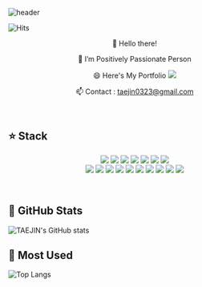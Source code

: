 ![header](https://capsule-render.vercel.app/api?type=Waving&color=timeGradient&height=250&section=header&text=TAEJIN%20KIM&fontSize=75&animation=fadeIn)


![Hits](https://hits.seeyoufarm.com/api/count/incr/badge.svg?url=https%3A%2F%2Fgithub.com%2Fdnjswnsthd%2Fhit-counter&count_bg=%2379C83D&title_bg=%23555555&icon=&icon_color=%23E7E7E7&title=hits&edge_flat=true)


<span style="display:block;text-align:center">🌱 Hello there!</span>

<span style="display:block;text-align:center">🔭 I’m Positively Passionate Person</span>

<span style="display:block;text-align:center"> 😄 Here's My Portfolio <img src="https://img.shields.io/badge/Notion-007396?style=flat-square&logo=Notion&logoColor=white"/>  </span>

<span style="display:block;text-align:center">  📫 Contact : taejin0323@gmail.com</span>

<br>

## :star: Stack

<span style="display:block;text-align:center">  <img src="https://img.shields.io/badge/Java-007396?style=flat-square&logo=Java&logoColor=white"/>  <img src="https://img.shields.io/badge/HTML5-E34F26?style=flat-square&logo=HTML5&logoColor=white"/> <img src="https://img.shields.io/badge/CSS3-1572B6?style=flat-square&logo=CSS3&logoColor=white"/> <img src="https://img.shields.io/badge/JavaScript-F7DF1E?style=flat-square&logo=JavaScript&logoColor=white"/> <img src="https://img.shields.io/badge/Python-3776AB?style=flat-square&logo=Python&logoColor=white"/> <img src="https://img.shields.io/badge/SpringBoot-6DB33F?style=flat-square&logo=spring&logoColor=white"/> <img src="https://img.shields.io/badge/MySQL-4479A1?style=flat-square&logo=MySQL&logoColor=white"/><br><img src="https://img.shields.io/badge/Vue.js-4FC08D?style=flat-square&logo=vue-dot-js&logoColor=white"/> <img src="https://img.shields.io/badge/Vuetify-1867C0?style=flat-square&logo=Vuetify&logoColor=white"/> <img src="https://img.shields.io/badge/FastAPI-009688?style=flat-square&logo=FastAPI&logoColor=white"/> <img src="https://img.shields.io/badge/Apache Kafka-231F20?style=flat-square&logo=apache-kafka&logoColor=white"/> <img src="https://img.shields.io/badge/Amazon AWS-232F3E?style=flat-square&logo=Amazon-AWS&logoColor=white"/> <img src="https://img.shields.io/badge/GitHub-181717?style=flat-square&logo=GitHub&logoColor=white"/> <img src="https://img.shields.io/badge/Jira-0052CC?style=flat-square&logo=Jira-Software&logoColor=white"/> <img src="https://img.shields.io/badge/Jenkins-D24939?style=flat-square&logo=Jenkins&logoColor=white"/> <img src="https://img.shields.io/badge/Docker-2496ED?style=flat-square&logo=Docker&logoColor=white"/> <img src="https://img.shields.io/badge/Nginx-009639?style=flat-square&logo=Nginx&logoColor=white"/></span>

<br>

## :green_book: GitHub Stats

![TAEJIN's GitHub stats](https://github-readme-stats.vercel.app/api?username=taejin0323&theme=gotham&show_icons=true)

## :green_book: Most Used

![Top Langs](https://github-readme-stats.vercel.app/api/top-langs/?username=taejin0323&layout=compact&theme=gotham)

</div>
